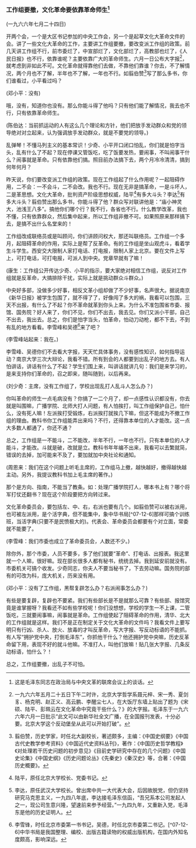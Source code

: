 ### 工作组要撤，文化革命要依靠革命师生[^07-12-0]

(一九六六年七月二十四日)

开两个会，一个是大区书记参加的中央工作会，另一个是起草文化大革命文件的会。讲了一些文化大革命的工作，主要讲工作组要撤，要改变派工作组的政策。前几天讲工作组不行，前市委烂了，中宣部烂了，文化部烂了，高教部也烂了，《人民日报》也不行，依靠谁呢？主要依靠广大的革命师生。六月一日公布大字报[^07-12-1]，就考虑到非如此不可。文化革命就得靠他们去做，不靠他们靠谁？你去，不了解情况，两个月也不了解，半年也不了解，一年也不行。如翦伯赞[^07-12-2]写了那么多书，你们谁看过，小平看过吗？

(邓小平：没有)

哦，没有，知道你也没有。那么你能斗得了他吗？只有他们能了解情况，我去也不行，只有依靠革命师生。

(陈伯达：当前抓运动的人有这么几个理论和方针，他们把放手发动群众和党的领导绝对对立起来，认为强调放手发动群众，就是不要党的领导。)

乱弹琴！不懂马列主义的基本常识！少奇、小平开口闭口怕乱，你们就是怕字当头，乱有什么了不起？现在停课又管饭吃，吃了饭要发热，要闹事，不叫闹事干什么？闹事就是革命。只有依靠他们搞。照目前办法搞下去，两个月冷冷清清，搞到何年何月？

昨天说，你们要改变派工作组的政策。现在工作组起了什么作用呢？一起阻碍作用，二不会：一不会斗，二不会改。我也不行。现在无非是搞革命，一是斗坏人，二是革思想。文化大革命，批判资产阶级思想权威，陆平[^07-12-3]有多大斗头？李达[^07-12-4]有多大斗头？翦伯赞出那么多书，你能斗得了他？群众写对联讲他是：“庙小神灵大，池浅王八多”。搞他你们哪个行？我不行，各省也不行。什么教学改革，我也不懂，只有依靠群众，然后集中起来，所以工作组非撤不可。如果照原来那样搞下去，是搞不出什么名堂来的！

工作组改成联络员或是叫顾问，你们讲顾问权大，那还叫联络员。工作组一个多月，起阻碍革命的作用，实际上是帮了反革命。有的工作组是坐山观虎斗，看着学生斗学生。西安交大限制人家打电话、打电报，限制人家上北京。要在文件上写上，可打电话，可打电报，可派人到中央。党章早就有了嘛！

(康生：工作组公开传达少奇、小平的指示，要大家绝对相信工作组，说反对工作组就是反革命，大搞排除干扰，实际上就是挑动群众斗群众。)

中央好多部，没做多少好事，相反文革小组却做了不少好事，名声很大。据说南京《新华日报》被学生包围了，就不得了了，好像闯了多大的祸，我看可以包围，三天不出报，有什么了不起？你不革命就革到你头上来。为什么不准包围省市委、报馆、国务院？好人来了，你们不见，你们不出去，我去见。你们又派小干部，自己不出去，我出去。总之，你们是怕字当头，怕革命，怕动刀动枪，都不下去，不到有乱的地方看看。李雪峰和吴德[^07-12-5]来了吧？

(李雪峰站起来：我在。)

李雪峰、吴德你们不去看大字报，天天忙具体事务，没有感性知识，如何指导运动？南京大学三次大辩论，我看不错。所有到会的人都要到出乱子的地方去。有人怕讲话，讲话有什么了不起？学生们围上来，叫讲话就讲几句：我们是来学习的，是来支持你们革命的，召之即来，随叫随到，以后再来。

(刘少奇：主席，没有工作组了，学校出现乱打人乱斗人怎么办？)

你叫革命的师生一点毛病没有？你搞了一二个月了，却一点感性认识都没有，你去就是叫围嘛，广播学院、北师大打人问题，有人怕挨打，叫工作组保护自己，怕什么，没有死人嘛！左派挨打受锻炼，右派挨打就挨几下嘛，但这不能成为不撤工作组的理由。教科书你工作组能弄出来吗？不行，还得靠本单位的人才能改。这一点大多数人都通了，你还不通？

总之，工作组是一不能斗，二不能改，半年不行，一年也不行。只有本单位的人才能斗，才能改。斗就是破，改就是立。教科书年年编不出来，我看可以去繁就简，错误的去掉，加可能来不及了，要加就加中央社论和通知。

(周恩来：我们在这个问题上听毛主席的，工作组马上撤，越快越好，撤得越快越主动。另外，我提议教科书加上毛主席的著作。)

那个是方向、指南，不能当了教条。如：处理广播学院打人，哪本书上有？哪个将军打仗还翻书？现在这个阶段要把方向转过来。

文化革命委员会，要包括左、中、右，右派也要有几个。如翦伯赞可以被右派用，也可被左派用，是个活字典，但不能集中，象中华书局[^07-12-6]那样可搞个训练班，当活字典(只要不是民愤极大的)。代表会、革命委员会都要有个对立面，常委就不能要了。

(李雪峰：我们市委也成立了革命委员会，人数还不少。)

除你外，那个市委，人员不要多，多了他们就要“革命”、打电话、出报表。我这里就一个人嘛，很好嘛。现在部长很多人都有秘书，统统去掉。我到延安前就没有。市委机关可搞个收发。少奇同志，你夫人不要当秘书了，下去劳动嘛。国务院的部有的可改为科，庞大机关，历来没有用。

(邓小平：没有了工作组，黑帮复辟怎么办？右派闹事怎么办？)

有些是要复辟，复辟也不要紧。我们有些部长是不是就那么可靠？有些部、报馆究竟是谁掌握呀？我看还不如有些学校呢！你们没想想，学校的学生一不上课，二管饭吃，三就要闹事嘛，闹事就是革命。工作组使起了阻碍革命的作用，清华、北大的工作组就是这样。我们不是正在制定关于文化大革命的文件吗？我看文件上要写明只有行凶、杀人、放火、放毒的才叫反革命，写大字报、写反动标语的不能抓。有人写“拥护党中央，打倒毛泽东”，你抓他干什么？他还拥护党中央嘛，历史反革命留下用，表现不好的就斗他嘛。不准打人，叫他们放嘛！贴几张大字报、几条反动标语，怕什么？！

总之，工作组要撤，出乱子不可怕。


[^07-12-0]: 这是毛泽东同志在政治局与中央文革的联席会议上的谈话。
[^07-12-1]: 一九六六年五月二十五日下午二时许，北京大学哲学系聂元梓、宋一秀、夏剑豸、杨克明、赵正义、高云鹏、李醒尘七人，在大饭厅东墙上贴出了题为《宋硕、陆平、彭珮云在文化革命中究竟干些什么？》的大字报。毛泽东于一九六六年六月一日批示“此文可以由新华社全文广播，在全国报刊发表，十分必要。北京大学这个反动堡垒从此可以开始打破”。
[^07-12-2]: 翦伯赞，历史学家，时任北大副校长，著述颇多，主编：《中国史纲要》《中国古代史教学参考资料》《中国近代史资料丛刊》，著作：《中国历史哲学教程》《对处理若干历史问题的初步意见》《目前史学研究中存在的几个问题》《中国史论集》《中国史纲》《历史问题论丛》《先秦史》《秦汉史》等，合著：《中国历史概要》。
[^07-12-3]: 陆平，原任北京大学校长、党委书记。
[^07-12-4]: 李达，原任武汉大学校长。曾出席中共一大代表大会，后因故脱党，但仍坚持研究马克思主义，一九四八年底，李达接毛泽东信函，“吾兄系本公司发起人之一，现公司生意兴隆，望速前来参予经营。”一九四九年，又重新入党，毛泽东是他的历史证明人。
[^07-12-5]: 李雪锋，时任北京市委第一书书记，吴德，时任北京市委第二书记。[^07-12-6]中华书局是我国整理、编校、出版古籍读物的权威出版机构，在国内外知名度颇高，影响深远。
